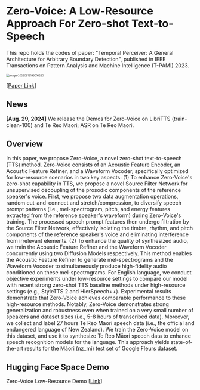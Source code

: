 # Zero-Voice: A Low-Resource Approach For Zero-shot Text-to-Speech

This repo holds the codes of paper: "Temporal Perceiver: A General Architecture for Arbitrary Boundary Detection", published in IEEE Transactions on Pattern Analysis and Machine Intelligence (T-PAMI) 2023.

<img src="imgs/image-20230813193016280.png" alt="image-20230813193016280" style="zoom: 50%;" />

[[Paper Link](https://ieeexplore.ieee.org/document/10144649)] 

## News

**[Aug. 29, 2024]** We release the Demos for Zero-Voice on LibriTTS (train-clean-100) and Te Reo Maori;  ASR on Te Reo Maori.

## Overview

In this paper, we propose  Zero-Voice, a novel zero-shot text-to-speech (TTS) method. Zero-Voice consists of an Acoustic Feature Encoder, an Acoustic Feature Refiner, and a Waveform Vocoder, specifically optimized for low-resource scenarios in two key aspects: (1) To enhance Zero-Voice's zero-shot capability in TTS, we propose a novel Source Filter Network for unsupervised decoupling of the prosodic components of the reference speaker's voice. First, we propose two data augmentation operations, random cut-and-connect and stretch/compression, to diversify speech prompt patterns (i.e., mel-spectrogram, pitch, and energy features extracted from the reference speaker's waveform) during Zero-Voice's training. The processed speech prompt features then undergo filtration by the Source Filter Network, effectively isolating the timbre, rhythm, and pitch components of the reference speaker's voice and eliminating interference from irrelevant elements.
(2) To enhance the quality of synthesized audio, we train the Acoustic Feature Refiner and the Waveform Vocoder concurrently using two Diffusion Models respectively. This method enables the Acoustic Feature Refiner to generate mel-spectrograms and the Waveform Vocoder to simultaneously produce high-fidelity audio conditioned on these mel-spectrograms. For English language, we conduct objective experiments under low-resource settings to compare our model with recent strong zero-shot TTS baseline methods under high-resource settings (e.g., StyleTTS 2 and HierSpeech++). Experimental results demonstrate that Zero-Voice achieves comparable performance to these high-resource methods. Notably, Zero-Voice demonstrates strong generalization and robustness even when trained on a very small number of speakers and dataset sizes (i.e., 5-8 hours of transcribed data). Moreover, we collect and label 27 hours Te Reo Māori speech data (i.e., the official and endangered language of New Zealand). We train the Zero-Voice model on this dataset, and use it to synthesize Te Reo Māori speech data to enhance speech recognition models for the language. This approach yields state-of-the-art results for the Māori (nz\_mi) test set of Google Fleurs dataset.

## Hugging Face Space Demo

Zero-Voice Low-Resource Demo [[Link](https://huggingface.co/spaces/zwan074/zero-voice-lr)] 


